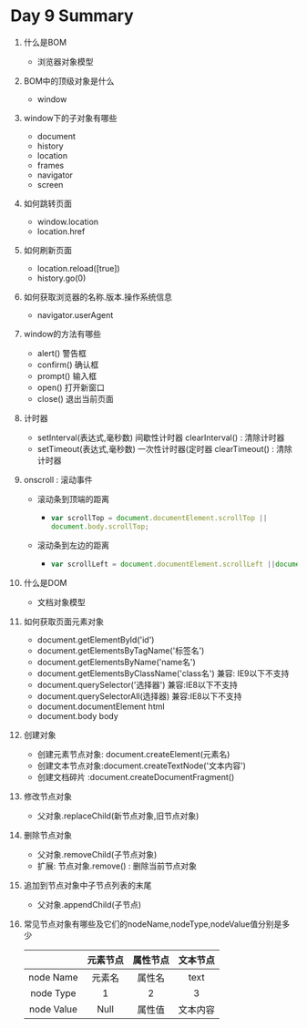 



# Day 9 Summary

1. 什么是BOM

   - 浏览器对象模型

2. BOM中的顶级对象是什么

   - window

3. window下的子对象有哪些

   - document
   - history
   - location
   - frames
   - navigator
   - screen

4. 如何跳转页面

   -  window.location
   - location.href

5. 如何刷新页面

   - location.reload([true])
   - history.go(0)

6. 如何获取浏览器的名称.版本.操作系统信息

   - navigator.userAgent

7. window的方法有哪些

   - alert()  警告框
   - confirm()   确认框
   - prompt()   输入框
   - open() 打开新窗口
   - close()    退出当前页面

8. 计时器

   - setInterval(表达式,毫秒数) 间歇性计时器 clearInterval() : 清除计时器
   - setTimeout(表达式,毫秒数)  一次性计时器(定时器 clearTimeout() : 清除计时器

9. onscroll : 滚动事件

   - 滚动条到顶端的距离

     - ```javascript
       var scrollTop = document.documentElement.scrollTop ||
       document.body.scrollTop;
       ```

   - 滚动条到左边的距离

     - ```javascript
       var scrollLeft = document.documentElement.scrollLeft ||document.body.scrollLeft; 
       ```

10. 什么是DOM

    - 文档对象模型

11. 如何获取页面元素对象

    - document.getElementById('id')
    - document.getElementsByTagName('标签名')
    - document.getElementsByName('name名')
    - document.getElementsByClassName('class名')  兼容: IE9以下不支持
    - document.querySelector('选择器')   兼容:IE8以下不支持
    - document.querySelectorAll(选择器)  兼容:IE8以下不支持
    - document.documentElement     html
    - document.body      body

12. 创建对象

    - 创建元素节点对象: document.createElement(元素名)
    - 创建文本节点对象:document.createTextNode('文本内容')
    - 创建文档碎片 :document.createDocumentFragment()

13. 修改节点对象

    - 父对象.replaceChild(新节点对象,旧节点对象)

14. 删除节点对象

    - 父对象.removeChild(子节点对象)
    - 扩展: 节点对象.remove() : 删除当前节点对象

15. 追加到节点对象中子节点列表的末尾

    - 父对象.appendChild(子节点)

16. 常见节点对象有哪些及它们的nodeName,nodeType,nodeValue值分别是多少

    |            | 元素节点 | 属性节点 | 文本节点 |
    | :--------: | :------: | :------: | :------: |
    | node Name  |  元素名  |  属性名  |   text   |
    | node Type  |    1     |    2     |    3     |
    | node Value |   Null   |  属性值  | 文本内容 |

    